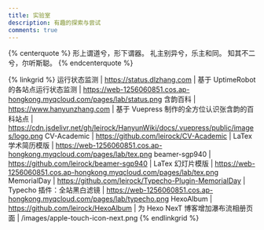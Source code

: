 ```yaml
---
title: 实验室
description: 有趣的探索与尝试
comments: true
---
```


{% centerquote %}
形上谓道兮，形下谓器。
礼主别异兮，乐主和同。
知其不二兮，尔听斯聪。
{% endcenterquote %}

{% linkgrid %}
运行状态监测 | https://status.dlzhang.com | 基于 UptimeRobot 的各站点运行状态监测 | https://web-1256060851.cos.ap-hongkong.myqcloud.com/pages/lab/status.png
含韵百科 | https://www.hanyunzhang.com | 基于 Vuepress 制作的全方位认识张含韵的百科站点 | https://cdn.jsdelivr.net/gh/leirock/HanyunWiki/docs/.vuepress/public/images/logo.png
CV-Academic | https://github.com/leirock/CV-Academic | LaTex 学术简历模版 | https://web-1256060851.cos.ap-hongkong.myqcloud.com/pages/lab/tex.png
beamer-sgp940 | https://github.com/leirock/beamer-sgp940 | LaTex 幻灯片模版 | https://web-1256060851.cos.ap-hongkong.myqcloud.com/pages/lab/tex.png
MemorialDay | https://github.com/leirock/Typecho-Plugin-MemorialDay | Typecho 插件：全站黑白滤镜 | https://web-1256060851.cos.ap-hongkong.myqcloud.com/pages/lab/typecho.png
HexoAlbum | https://github.com/leirock/HexoAlbum | 为 Hexo NexT 博客增加瀑布流相册页面 | /images/apple-touch-icon-next.png
{% endlinkgrid %}